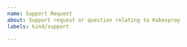 ```yaml
---
name: Support Request
about: Support request or question relating to Kubespray
labels: kind/support

---
```


<!--
STOP -- PLEASE READ!

GitHub is not the right place for support requests.

If you're looking for help, check [Stack Overflow](https://stackoverflow.com/questions/tagged/kubespray) and the [troubleshooting guide](https://kubernetes.io/docs/tasks/debug-application-cluster/troubleshooting/).

You can also post your question on the [Kubernetes Slack](http://slack.k8s.io/) or the [Discuss Kubernetes](https://discuss.kubernetes.io/) forum.

If the matter is security related, please disclose it privately via https://kubernetes.io/security/.
-->
